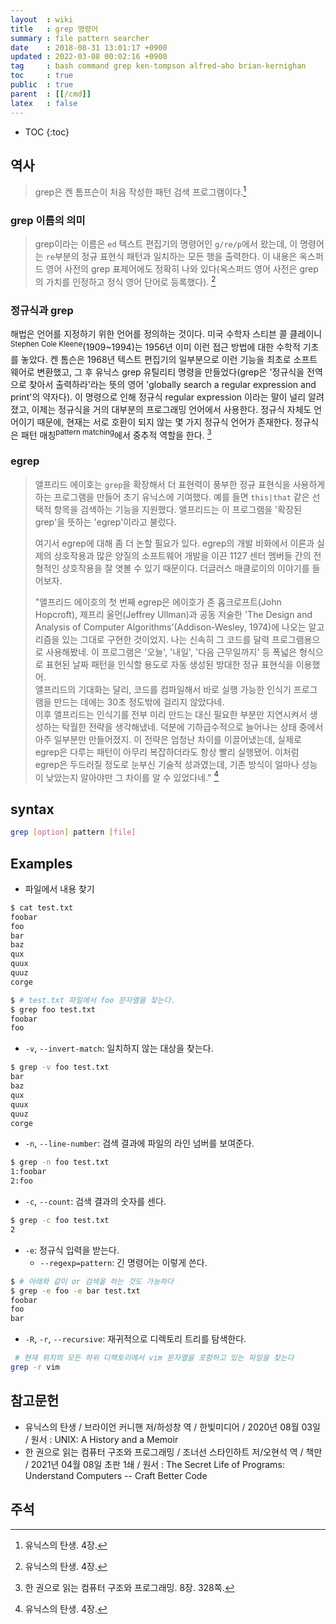 ```yaml
---
layout  : wiki
title   : grep 명령어
summary : file pattern searcher
date    : 2018-08-31 13:01:17 +0900
updated : 2022-03-08 00:02:16 +0900
tag     : bash command grep ken-tompson alfred-aho brian-kernighan
toc     : true
public  : true
parent  : [[/cmd]]
latex   : false
---
```

* TOC
{:toc}

## 역사

> grep은 켄 톰프슨이 처음 작성한 패턴 검색 프로그램이다.[^KER-4]

### grep 이름의 의미

> grep이라는 이름은 `ed` 텍스트 편집기의 명령어인 `g/re/p`에서 왔는데,
이 명령어는 `re`부분의 정규 표현식 패턴과 일치하는 모든 행을 출력한다.
이 내용은 옥스퍼드 영어 사전의 grep 표제어에도 정확히 나와 있다(옥스퍼드 영어 사전은 grep의 가치를 인정하고 정식 영어 단어로 등록했다).
[^KER-4]

### 정규식과 grep

>
해법은 언어를 지정하기 위한 언어를 정의하는 것이다.
미국 수학자 스티븐 콜 클레이니<sup>Stephen Cole Kleene</sup>(1909~1994)는 1956년 이미 이런 접근 방법에 대한 수학적 기초를 놓았다.
켄 톰슨은 1968년 텍스트 편집기의 일부분으로 이런 기능을 최초로 소프트웨어로 변환했고,
그 후 유닉스 grep 유틸리티 명령을 만들었다(grep은 '정규식을 전역으로 찾아서 출력하라'라는 뜻의 영어 'globally search a regular expression and print'의 약자다).
이 명령으로 인해 정규식 regular expression 이라는 말이 널리 알려졌고, 이제는 정규식을 거의 대부분의 프로그래밍 언어에서 사용한다.
정규식 자체도 언어이기 때문에, 현재는 서로 호환이 되지 않는 몇 가지 정규식 언어가 존재한다.
정규식은 패턴 매칭<sup>pattern matching</sup>에서 중추적 역할을 한다.
[^joh-328]

### egrep

> 앨프리드 에이호는 `grep`을 확장해서 더 표현력이 풍부한 정규 표현식을 사용하게 하는 프로그램을 만들어 초기 유닉스에 기여했다.
예를 들면 `this|that` 같은 선택적 항목을 검색하는 기능을 지원했다.
앨프리드는 이 프로그램을 '확장된 grep'을 뜻하는 'egrep'이라고 불렀다.
>
> 여기서 egrep에 대해 좀 더 논할 필요가 있다.
egrep의 개발 비화에서 이론과 실제의 상호작용과 많은 양질의 소프트웨어 개발을 이끈 1127 센터 멤버들 간의 전형적인 상호작용을 잘 엿볼 수 있기 때문이다.
더글러스 매클로이의 이야기를 들어보자.
>
> "앨프리드 에이호의 첫 번째 egrep은 에이호가 존 홉크로프트(John Hopcroft), 제프리 울먼(Jeffrey Ullman)과 공동 저술한 'The Design and Analysis of Computer Algorithms'(Addison-Wesley, 1974)에 나오는 알고리즘을 있는 그대로 구현한 것이었지.
나는 신속히 그 코드를 달력 프로그램용으로 사용해봤네. 이 프로그램은 '오늘', '내일', '다음 근무일까지' 등 폭넓은 형식으로 표현된 날짜 패턴을 인식할 용도로 자동 생성된 방대한 정규 표현식을 이용했어.  
앨프리드의 기대화는 달리, 코드를 컴파일해서 바로 실행 가능한 인식기 프로그램을 만드는 데에는 30초 정도밖에 걸리지 않았다네.  
이후 앨프리드는 인식기를 전부 미리 만드는 대신 필요한 부분만 지연시켜서 생성하는 탁월한 전략을 생각해냈네.
덕분에 기하급수적으로 늘어나는 상태 중에서 아주 일부분만 만들어졌지.
이 전략은 엄청난 차이를 이끌어냈는데, 실제로 egrep은 다루는 패턴이 아무리 복잡하더라도 항상 빨리 실행됐어.
이처럼 egrep은 두드러질 정도로 눈부신 기술적 성과였는데, 기존 방식이 얼마나 성능이 낮았는지 알아야만 그 차이를 알 수 있었다네."
[^KER-4]

## syntax

```sh
grep [option] pattern [file]
```

## Examples

* 파일에서 내용 찾기

```sh
$ cat test.txt
foobar
foo
bar
baz
qux
quux
quuz
corge

$ # test.txt 파일에서 foo 문자열을 찾는다.
$ grep foo test.txt
foobar
foo
```

* `-v`, `--invert-match`: 일치하지 않는 대상을 찾는다.

```sh
$ grep -v foo test.txt
bar
baz
qux
quux
quuz
corge
```

* `-n`, `--line-number`: 검색 결과에 파일의 라인 넘버를 보여준다.

```sh
$ grep -n foo test.txt 
1:foobar
2:foo
```

* `-c`, `--count`: 검색 결과의 숫자를 센다.

```sh
$ grep -c foo test.txt 
2
```

* `-e`: 정규식 입력을 받는다.
    * `--regexp=pattern`: 긴 명령어는 이렇게 쓴다.

```sh
$ # 아래와 같이 or 검색을 하는 것도 가능하다
$ grep -e foo -e bar test.txt
foobar
foo
bar
```

- `-R`, `-r`, `--recursive`: 재귀적으로 디렉토리 트리를 탐색한다.

```sh
 # 현재 위치의 모든 하위 디렉토리에서 vim 문자열을 포함하고 있는 파일을 찾는다
grep -r vim
```

## 참고문헌

- 유닉스의 탄생 / 브라이언 커니핸 저/하성창 역 / 한빛미디어 / 2020년 08월 03일 / 원서 : UNIX: A History and a Memoir
- 한 권으로 읽는 컴퓨터 구조와 프로그래밍 / 조너선 스타인하트 저/오현석 역 / 책만 / 2021년 04월 08일 초판 1쇄 / 원서 : The Secret Life of Programs: Understand Computers -- Craft Better Code

## 주석

[^KER-4]: 유닉스의 탄생. 4장.
[^joh-328]: 한 권으로 읽는 컴퓨터 구조와 프로그래밍. 8장. 328쪽.


